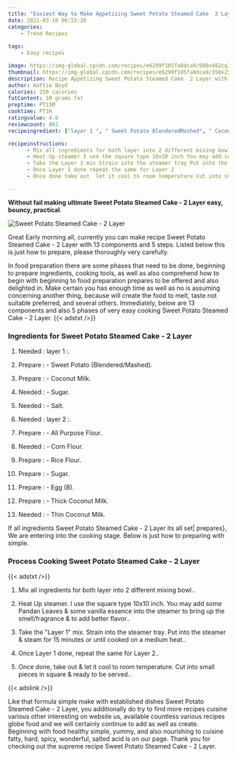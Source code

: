 ```yaml
---
title: "Easiest Way to Make Appetizing Sweet Potato Steamed Cake  2 Layer"
date: 2021-03-10 06:53:20
categories:
    - Trend Recipes
    
tags:
    - Easy recipes

image: https://img-global.cpcdn.com/recipes/e6299f105fa8dca9/680x482cq70/sweet-potato-steamed-cake-2-layer-recipe-main-photo.jpg
thumbnail: https://img-global.cpcdn.com/recipes/e6299f105fa8dca9/350x250cq70/sweet-potato-steamed-cake-2-layer-recipe-main-photo.jpg
description: Recipe Appetizing Sweet Potato Steamed Cake  2 Layer with 13 ingredients and 5 stages of easy cooking.
author: Hattie Boyd
calories: 259 calories
fatContent: 10 grams fat
preptime: PT15M
cooktime: PT1H
ratingvalue: 4.6
reviewcount: 862
recipeingredient: ["layer 1 ", " Sweet Potato BlenderedMashed", " Coconut Milk", " Sugar", " Salt", "layer 2 ", " All Purpose Flour", " Corn Flour", " Rice Flour", " Sugar", " Egg B", " Thick Coconut Milk", " Thin Coconut Milk"]

recipeinstructions: 
      - Mix all ingredients for both layer into 2 different mixing bowl 
      - Heat Up steamer I use the square type 10x10 inch You may add some Pandan Leaves  some vanilla essence into the steamer to bring up the smellfragrance  to add better flavor 
      - Take the Layer 1 mix Strain into the steamer tray Put into the steamer  steam for 15 minutes or until cooked on a medium heat 
      - Once Layer 1 done repeat the same for Layer 2 
      - Once done take out  let it cool to room temperature Cut into small pieces in square  ready to be served

---
```




**Without fail making ultimate Sweet Potato Steamed Cake - 2 Layer easy, bouncy, practical**. 


![Sweet Potato Steamed Cake - 2 Layer](https://img-global.cpcdn.com/recipes/e6299f105fa8dca9/680x482cq70/sweet-potato-steamed-cake-2-layer-recipe-main-photo.jpg "Sweet Potato Steamed Cake - 2 Layer")




Great Early morning all, currently you can make recipe Sweet Potato Steamed Cake - 2 Layer with 13 components and 5 steps. Listed below this is just how to prepare, please thoroughly very carefully.

In food preparation there are some phases that need to be done, beginning to prepare ingredients, cooking tools, as well as also comprehend how to begin with beginning to food preparation prepares to be offered and also delighted in. Make certain you has enough time as well as no is assuming concerning another thing, because will create the food to melt, taste not suitable preferred, and several others. Immediately, below are 13 components and also 5 phases of very easy cooking Sweet Potato Steamed Cake - 2 Layer.
{{< adstxt />}}

### Ingredients for Sweet Potato Steamed Cake - 2 Layer


1. Needed  : layer 1 :.

1. Prepare  : - Sweet Potato (Blendered/Mashed).

1. Prepare  : - Coconut Milk.

1. Needed  : - Sugar.

1. Needed  : - Salt.

1. Needed  : layer 2 :.

1. Prepare  : - All Purpose Flour.

1. Needed  : - Corn Flour.

1. Prepare  : - Rice Flour.

1. Prepare  : - Sugar.

1. Prepare  : - Egg (B).

1. Prepare  : - Thick Coconut Milk.

1. Needed  : - Thin Coconut Milk.



If all ingredients Sweet Potato Steamed Cake - 2 Layer its all set| prepares}, We are entering into the cooking stage. Below is just how to preparing with simple.

### Process Cooking Sweet Potato Steamed Cake - 2 Layer

{{< adstxt />}}


1. Mix all ingredients for both layer into 2 different mixing bowl..



1. Heat Up steamer. I use the square type 10x10 inch. You may add some Pandan Leaves &amp; some vanilla essence into the steamer to bring up the smell/fragrance &amp; to add better flavor..



1. Take the &#34;Layer 1&#34; mix. Strain into the steamer tray. Put into the steamer &amp; steam for 15 minutes or until cooked on a medium heat..



1. Once Layer 1 done, repeat the same for Layer 2..



1. Once done, take out &amp; let it cool to room temperature. Cut into small pieces in square &amp; ready to be served..





{{< adslink />}}

Like that formula simple make with established dishes Sweet Potato Steamed Cake - 2 Layer, you additionally do try to find more recipes cuisine various other interesting on website us, available countless various recipes globe food and we will certainly continue to add as well as create. Beginning with food healthy simple, yummy, and also nourishing to cuisine fatty, hard, spicy, wonderful, salted acid is on our page. Thank you for checking out the supreme recipe Sweet Potato Steamed Cake - 2 Layer.
